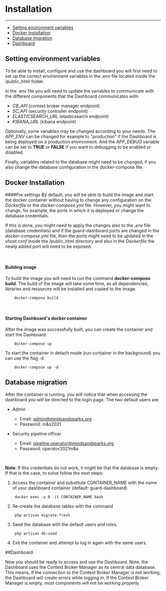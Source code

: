 # Installation

---

- [Setting environment variables](#env)
- [Docker Installation](#docker)
- [Database migration](#database-migration)
- [Dashboard](#dashboard)


<a name="env"></a>
## Setting environment variables

To be able to install, configure and use the dashboard you will first need to set up the correct environment variables
in the .env file located inside the /public_html folder. 

In the .env file you will need to update the variables to communicate with the different components that the Dashboard communicates with:
- *CB_API* (context broker manager endpoint)
- *SC_API* (security controller endpoint)
- *ELASTICSEARCH_URL* (elasticsearch endpoint)
- *KIBANA_URL* (kibana endpoint)

Optionally, some variables may be changed according to your needs. The *APP_ENV* can be changed for example to "production"
if the Dashboard is being deployed on a production environment. And the *APP_DEBUG* variable can be set to **TRUE** or **FALSE**
if you want to debugging to be enabled or disabled.

Finally, variables related to the database might need to be changed, if you also change the database configuration in the docker-compose file.   


<a name="docker"></a>
## Docker Installation


####Pre settings
By default, you will be able to build the image and start the docker container without having to change any configuration on the _Dockerfile_
or the _docker-compose.yml_ file. However, you might want to change, for example, the ports in which it is deployed or change the database credentials.

If this is done, you might need to apply the changes also to the _.env_ file (database credentials) and if the guard-dashboard ports are changed in the _docker-compose.yml_
file, then the ports might need to be updated in the _vhost.conf_ inside the /public_html directory and also in the _Dockerfile_ the newly added port will need to be exposed.

<br>

#### Building image
To build the image you will need to run the command **docker-compose build**. The build of the image will take some time, 
as all dependencies, libraries and resources will be installed and copied to the image.

        docker-compose build
<br>

#### Starting Dashboard's docker container
After the image was successfully built, you can create the container and start the Dashboard.

        docker-compose up

To start the container in detach mode (run container in the background) you can use the flag -d

        docker-compose up -d  


<a name="database-migration"></a>
## Database migration

After the container is running, you will notice that when accessing the dashboard you will be directed to the login page.
The two default users are:

- Admin
    - Email: admin@mindsandsparks.org
    - Password: m&s2021
    
- Security pipeline officer
    - Email: pipeline.operator@mindsandsparks.org
    - Password: operator2021m&s

<br>

**Note**: If this credentials do not work, it might be that the database is empty. If that is the case, to solve follow the next steps:
1. Access the container and substitute CONTAINER_NAME with the name of your dashboard container (default: guard-dashboard)

        docker exec -u 0 -it CONTAINER_NAME bash

2. Re-create the database tables with the command

        php artisan migrate:fresh
        
3. Seed the database with the default users and roles.

        php artisan db:seed
        
4. Exit the container and attempt to log in again with the same users.

<a name="dashboard"></a>
##Dashboard

Now you should be ready to access and use the Dashboard. Note, the Dashboard uses the Context Broker Manager as its central data database.
This means, if the connection to the Context Broker Manager is not working, the Dashboard will create errors while logging in. 
If the Context Broker Manager is empty, most components will not be working properly.
